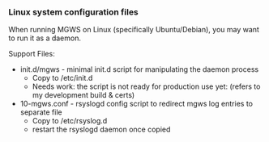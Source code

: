 ### Linux system configuration files

When running MGWS on Linux (specifically Ubuntu/Debian), you may want to run it as a daemon.

Support Files:
  * init.d/mgws - minimal init.d script for manipulating the daemon process
    * Copy to /etc/init.d
    * Needs work: the script is not ready for production use yet: (refers to my development build & certs)
  * 10-mgws.conf - rsyslogd config script to redirect mgws log entries to separate file
    * Copy to /etc/rsyslog.d
    * restart the rsyslogd daemon once copied
